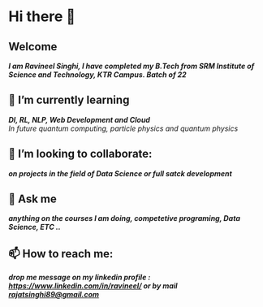 # Hi there 👋

## Welcome
***I am Ravineel Singhi, I have completed my B.Tech from SRM Institute of Science and Technology, KTR Campus. Batch of 22***

## 🌱 I’m currently learning
***Dl, RL, NLP, Web Development and Cloud***<br>
*In future quantum computing, particle physics and quantum physics*

## 👯 I’m looking to collaborate:
***on projects in the field of Data Science or full satck development***

## 💬 Ask me

***anything on the courses I am doing, competetive programing, Data Science, ETC ..***

##  📫 How to reach me:
***drop me message on my linkedin profile : https://www.linkedin.com/in/ravineel/ or by mail rajatsinghi89@gmail.com***





<!--
**Ravineel/Ravineel** is a ✨ _special_ ✨ repository because its `README.md` (this file) appears on your GitHub profile.

Here are some ideas to get you started:

- 🔭 I’m currently working on ...
- 🌱 I’m currently learning ...
- 👯 I’m looking to collaborate on ...
- 🤔 I’m looking for help with ...
- 💬 Ask me about ...
- 📫 How to reach me: ...
- 😄 Pronouns: ...
- ⚡ Fun fact: ...
-->
